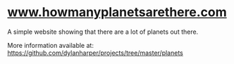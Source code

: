 # www.howmanyplanetsarethere.com

A simple website showing that there are a lot of planets out there.

More information available at: <https://github.com/dylanharper/projects/tree/master/planets>
